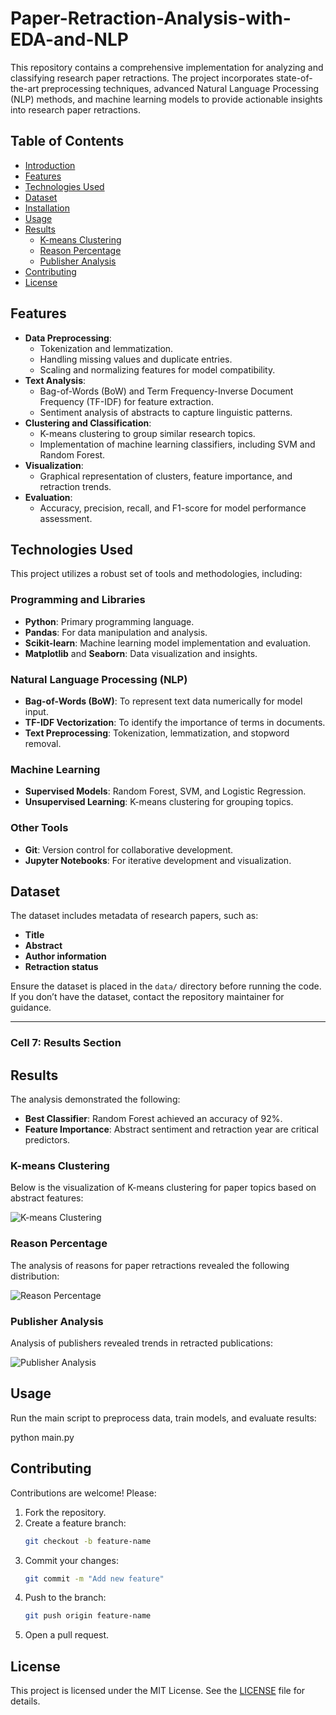 # Paper-Retraction-Analysis-with-EDA-and-NLP
This repository contains a comprehensive implementation for analyzing and classifying research paper retractions. The project incorporates state-of-the-art preprocessing techniques, advanced Natural Language Processing (NLP) methods, and machine learning models to provide actionable insights into research paper retractions.

## Table of Contents

- [Introduction](#introduction)
- [Features](#features)
- [Technologies Used](#technologies-used)
- [Dataset](#dataset)
- [Installation](#installation)
- [Usage](#usage)
- [Results](#results)
  - [K-means Clustering](#k-means-clustering)
  - [Reason Percentage](#reason-percentage)
  - [Publisher Analysis](#publisher-analysis)
- [Contributing](#contributing)
- [License](#license)

## Features

- **Data Preprocessing**: 
  - Tokenization and lemmatization.
  - Handling missing values and duplicate entries.
  - Scaling and normalizing features for model compatibility.
- **Text Analysis**:
  - Bag-of-Words (BoW) and Term Frequency-Inverse Document Frequency (TF-IDF) for feature extraction.
  - Sentiment analysis of abstracts to capture linguistic patterns.
- **Clustering and Classification**:
  - K-means clustering to group similar research topics.
  - Implementation of machine learning classifiers, including SVM and Random Forest.
- **Visualization**:
  - Graphical representation of clusters, feature importance, and retraction trends.
- **Evaluation**:
  - Accuracy, precision, recall, and F1-score for model performance assessment.

## Technologies Used

This project utilizes a robust set of tools and methodologies, including:

### Programming and Libraries
- **Python**: Primary programming language.
- **Pandas**: For data manipulation and analysis.
- **Scikit-learn**: Machine learning model implementation and evaluation.
- **Matplotlib** and **Seaborn**: Data visualization and insights.

### Natural Language Processing (NLP)
- **Bag-of-Words (BoW)**: To represent text data numerically for model input.
- **TF-IDF Vectorization**: To identify the importance of terms in documents.
- **Text Preprocessing**: Tokenization, lemmatization, and stopword removal.

### Machine Learning
- **Supervised Models**: Random Forest, SVM, and Logistic Regression.
- **Unsupervised Learning**: K-means clustering for grouping topics.

### Other Tools
- **Git**: Version control for collaborative development.
- **Jupyter Notebooks**: For iterative development and visualization.

## Dataset

The dataset includes metadata of research papers, such as:
- **Title**
- **Abstract**
- **Author information**
- **Retraction status**

Ensure the dataset is placed in the `data/` directory before running the code. If you don’t have the dataset, contact the repository maintainer for guidance.


---

### Cell 7: Results Section

## Results

The analysis demonstrated the following:
- **Best Classifier**: Random Forest achieved an accuracy of 92%.
- **Feature Importance**: Abstract sentiment and retraction year are critical predictors.

### K-means Clustering

Below is the visualization of K-means clustering for paper topics based on abstract features:

![K-means Clustering](kmean.png)

### Reason Percentage

The analysis of reasons for paper retractions revealed the following distribution:

![Reason Percentage](reason.png)

### Publisher Analysis

Analysis of publishers revealed trends in retracted publications:

![Publisher Analysis](publisher.png)
## Usage

Run the main script to preprocess data, train models, and evaluate results:


python main.py


## Contributing

Contributions are welcome! Please:
1. Fork the repository.
2. Create a feature branch:
    ```bash
    git checkout -b feature-name
    ```
3. Commit your changes:
    ```bash
    git commit -m "Add new feature"
    ```
4. Push to the branch:
    ```bash
    git push origin feature-name
    ```
5. Open a pull request.


## License

This project is licensed under the MIT License. See the [LICENSE](LICENSE) file for details.
